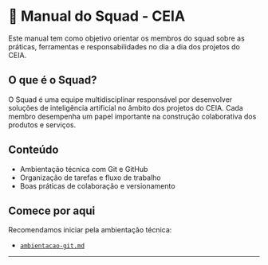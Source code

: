# 👥 Manual do Squad - CEIA

Este manual tem como objetivo orientar os membros do squad sobre as práticas, ferramentas e responsabilidades no dia a dia dos projetos do CEIA.

## O que é o Squad?

O Squad é uma equipe multidisciplinar responsável por desenvolver soluções de inteligência artificial no âmbito dos projetos do CEIA. Cada membro desempenha um papel importante na construção colaborativa dos produtos e serviços.

## Conteúdo

- Ambientação técnica com Git e GitHub
- Organização de tarefas e fluxo de trabalho
- Boas práticas de colaboração e versionamento

## Comece por aqui

Recomendamos iniciar pela ambientação técnica:
- [`ambientacao-git.md`](./ambientacao-git.md)

---

